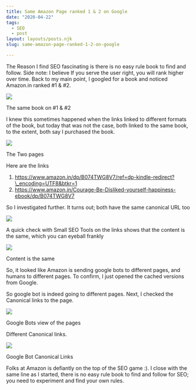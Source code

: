 ```yaml
---
title: Same Amazon Page ranked 1 & 2 on Google
date: "2020-04-22"
tags: 
  - SEO
  - post
layout: layouts/posts.njk
slug: same-amazon-page-ranked-1-2-on-google

---
```


The Reason I find SEO fascinating is there is no easy rule book to find and follow. Side note: I believe If you serve the user right, you will rank higher over time. Back to my main point, I googled for a book and noticed Amazon.in ranked #1 & #2.

![](/assets/screenshot-2020-04-22-at-11.06.23-am.png)

The same book on #1 & #2

I knew this sometimes happened when the links linked to different formats of the book, but today that was not the case, both linked to the same book, to the extent, both say I purchased the book.

![](/assets/screenshot-2020-04-22-at-11.07.02-am.png)

The Two pages

Here are the links

1. https://www.amazon.in/dp/B074TWG8V7/ref=dp-kindle-redirect?\_encoding=UTF8&btkr=1
2. https://www.amazon.in/Courage-Be-Disliked-yourself-happiness-ebook/dp/B074TWG8V7

So I investigated further. It turns out; both have the same canonical URL too

![](/assets/screenshot-2020-04-22-at-11.13.27-am.png)

A quick check with Small SEO Tools on the links shows that the content is the same, which you can eyeball frankly

![](/assets/screenshot-2020-04-22-at-11.20.48-am.png)

Content is the same

So, it looked like Amazon is sending google bots to different pages, and humans to different pages. To confirm, I just opened the cached versions from Google.

So google bot is indeed going to different pages. Next, I checked the Canonical links to the page.

![](/assets/screenshot-2020-04-22-at-11.39.08-am.png?)

Google Bots view of the pages

Different Canonical links.

![](/assets/screenshot-2020-04-22-at-11.40.05-am.png?)

Google Bot Canonical Links

Folks at Amazon is defiantly on the top of the SEO game :). I close with the same line as I started, there is no easy rule book to find and follow for SEO; you need to experiment and find your own rules.
